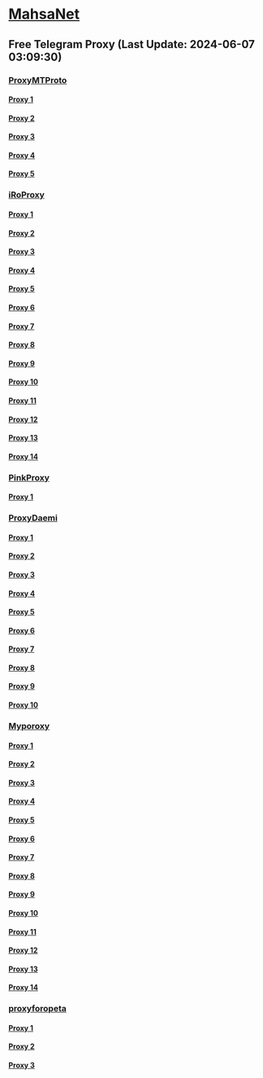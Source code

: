 
# [MahsaNet](https://t.me/mahsa_net)
## Free Telegram Proxy (Last Update: 2024-06-07 03:09:30)
### [ProxyMTProto](https://t.me/ProxyMTProto)
#### [Proxy 1](tg://proxy?server=cloudflare.nokia.net.co.uk.do_yo.want_to.clash_with.this.www.microsoft.com.there_is_no.place_like.localhost.www.bing.com.count_with_me.cyou.net.digikala.com.msn.com.bsi.ir.enamad.ir.now_sud.again_to_fight.everyone.i_am.the_interne.ipv6-connectivity.baby.&port=1234&secret=3QAAAAAAAAAAAAAAAAAAAAA=)
#### [Proxy 2](tg://proxy?server=cloudflare.nokia.net.co.uk.do_yo.want_to.clash_with.this.www.microsoft.com.there_is_no.place_like.localhost.www.bing.com.count_with_me.cyou.net.digikala.com.msn.com.bsi.ir.enamad.ir.now_sud.again_to_fight.everyone.i_am.the.openconnect-district.christmas.&port=1234&secret=3QAAAAAAAAAAAAAAAAAAAAA=)
#### [Proxy 3](tg://proxy?server=cloudflare.com.nokia.co.uk.do_you.want_to.clash_without.this.www.microsoft.com.there_is_no.place_like.localhost.www.bing.com.count_with_me.cyou.net.digikala.com.msn.com.bsi.ir.enamad.ir.now_sudo.again_to_fight.everyone.i_am.nat_internet.dns-net.co.uk.&port=000000000000000000000000000000000000000000000000000000000000000000000000000007443&secret=FgMBAgABAAH8AwOG4kw63QPQ)
#### [Proxy 4](tg://proxy?server=cloudflare.com.nokia.co.uk.do_you.want_to.clash_without.this.www.microsoft.com.there_is_no.place_like.localhost.www.bing.com.count_with_me.cyou.net.digikala.com.msn.com.bsi.ir.enamad.ir.now_sudo.again_to_fight.everyone.i_am.dns_internet.dns-net.co.uk.&port=000000000000000000000000000000000000000000000000000000000000000000000000000007443&secret=FgMBAgABAAH8AwOG4kw63QPQ)
#### [Proxy 5](tg://proxy?server=cloudflare.sarpoosh_com.mehrpatogh.com.seemorgh.com.cloob_com.tci.ir.radiofarda.com.salamcinama_com.sahamyab.com.darmanito_com.etemadonline.com.rokna.net.ayandehnews.org.justdoing.business.&port=443&secret=eeda411655b684fe87abf58ec2235e28167765622e62616c652e6972)
### [iRoProxy](https://t.me/iRoProxy)
#### [Proxy 1](tg://proxy?server=103.69.224.101&port=66&secret=7HQighJPBNMYVRNB6tdkVw)
#### [Proxy 2](tg://proxy?server=103.69.224.162&port=66&secret=7HQighJPBNMYVRNB6tdkVw)
#### [Proxy 3](tg://proxy?server=103.69.224.181&port=6&secret=7HQighJPBNMYVRNB6tdkVw)
#### [Proxy 4](tg://proxy?server=103.69.224.221&port=6&secret=7HQighJPBNMYVRNB6tdkVw)
#### [Proxy 5](tg://proxy?server=103.69.224.218&port=6&secret=7HQighJPBNMYVRNB6tdkVw)
#### [Proxy 6](tg://proxy?server=103.69.224.121&port=6&secret=7HQighJPBNMYVRNB6tdkVw)
#### [Proxy 7](tg://proxy?server=103.69.224.122&port=66&secret=7HQighJPBNMYVRNB6tdkVw)
#### [Proxy 8](tg://proxy?server=103.69.224.142&port=66&secret=7HQighJPBNMYVRNB6tdkVw)
#### [Proxy 9](tg://proxy?server=103.69.224.242&port=66&secret=7HQighJPBNMYVRNB6tdkVw)
#### [Proxy 10](tg://proxy?server=103.69.224.201&port=6&secret=7HQighJPBNMYVRNB6tdkVw)
#### [Proxy 11](tg://proxy?server=103.69.224.241&port=6&secret=7HQighJPBNMYVRNB6tdkVw)
#### [Proxy 12](tg://proxy?server=103.69.224.161&port=6&secret=7HQighJPBNMYVRNB6tdkVw)
#### [Proxy 13](tg://proxy?server=103.69.224.198&port=6&secret=7HQighJPBNMYVRNB6tdkVw)
#### [Proxy 14](tg://proxy?server=103.69.224.141&port=6&secret=7HQighJPBNMYVRNB6tdkVw)
### [PinkProxy](https://t.me/PinkProxy)
#### [Proxy 1](tg://proxy?server=195.201.234.242&port=4045&secret=FgMBAgABAAH8AwOG4kw63Q==)
### [ProxyDaemi](https://t.me/ProxyDaemi)
#### [Proxy 1](tg://proxy?server=cloudflare.nokia.net.co.uk.do_yo.want_to.clash_with.this.www.microsoft.com.there_is_no.place_like.localhost.www.bing.com.count_with_me.cyou.net.digikala.com.msn.com.bsi.ir.enamad.ir.now_sud.again_to_fight.everyone.i_am.the_internet.lastofusapart.fun.&port=1234&secret=3QAAAAAAAAAAAAAAAAAAAAA%3D)
#### [Proxy 2](tg://proxy?server=cloudflare.nokia.net.co.uk.do_yo.want_to.clash_with.this.www.microsoft.com.there_is_no.place_like.localhost.www.bing.com.count_with_me.cyou.net.digikala.com.msn.com.bsi.ir.enamad.ir.now_sud.again_to_fight.everyone.i_am.the.openconnect-district.christmas.&port=1234&secret=3QAAAAAAAAAAAAAAAAAAAAA%3D)
#### [Proxy 3](tg://proxy?server=89.41.181.47&port=8443&secret=7HQighJPBNMYVRNB6tdkVw)
#### [Proxy 4](tg://proxy?server=143.198.249.241&port=777&secret=7HQighJPBNMYVRNB6tdkVw)
#### [Proxy 5](tg://proxy?server=cloudflare.nokia.net.co.uk.do_yo.want_to.clash_with.this.www.microsoft.com.there_is_no.place_like.localhost.www.bing.com.count_with_me.cyou.net.digikala.com.msn.com.bsi.ir.enamad.ir.now_sud.again_to_fight.everyone.i_am.the_internet.lastofusapart.fun.&port=1234&secret=3QAAAAAAAAAAAAAAAAAAAAA%3D)
#### [Proxy 6](tg://proxy?server=Dash.Cloudflare.com.www.google.com.hercoll.pw&port=1919&secret=7HQighJPBNMYVRNB6tdkVw)
#### [Proxy 7](tg://proxy?server=Email.cloudflare.com.www.microsoft.com.shanghay.cfd&port=1919&secret=7HQighJPBNMYVRNB6tdkVw)
#### [Proxy 8](tg://proxy?server=cloudflare.com.nkkia.com.do_0_you.want_to.clash_without.this.www.microsoft.com.there_is_no.place_like.localhost.www.bing.com.count_with_me.cyou.net.digikala.com.msn.com.bsi.ir.enamad.ir.now_sudo.again_to_fight.everyone.i_am.coir-ir2i.co.uk.&port=7443&secret=FgMBAgABAAH8AwOG4kw63QBQ)
#### [Proxy 9](tg://proxy?server=cloudflare.com.nukia.com.do_you.want_to.clash_without.this.www.microsoft.com.there_is_no.place_like.localhost.www.bing.com.count_with_me.cyou.net.digikala.com.msn.com.bsi.ir.enamad.ir.now_sudo.again_to_fight.everyone.i_am.order-bl1k-netconf.info.&port=7443&secret=FgMBAgABAAH8AwOG4kw63QBQ)
#### [Proxy 10](tg://proxy?server=cloudflare.nokia.net.co.uk.do_yo.want_to.clash_with.this.www.microsoft.com.there_is_no.place_like.localhost.www.bing.com.count_with_me.cyou.net.digikala.com.msn.com.bsi.ir.enamad.ir.now_sud.again_to_fight.everyone.i_am.the.openconnect-district.christmas.&port=1234&secret=3QAAAAAAAAAAAAAAAAAAAAA%3D)
### [Myporoxy](https://t.me/Myporoxy)
#### [Proxy 1](tg://proxy?server=Dash.Cloudflare.com.www.google.com.hercoll.pw&port=1919&secret=7HQighJPBNMYVRNB6tdkVw)
#### [Proxy 2](tg://proxy?server=Site.cloudflare.com.www.play.com.dorkamos.baby&port=1919&secret=7HQighJPBNMYVRNB6tdkVw)
#### [Proxy 3](tg://proxy?server=One.Dash.cloudflare.com.www.play.google.com.avoxano.shop&port=1919&secret=7HQighJPBNMYVRNB6tdkVw)
#### [Proxy 4](tg://proxy?server=Dash.Cloudflare.com.www.google.com.hercoll.pw&port=1919&secret=7HQighJPBNMYVRNB6tdkVw)
#### [Proxy 5](tg://proxy?server=Site.cloudflare.com.www.play.com.dorkamos.baby&port=1919&secret=7HQighJPBNMYVRNB6tdkVw)
#### [Proxy 6](tg://proxy?server=One.Dash.cloudflare.com.www.play.google.com.avoxano.shop&port=1919&secret=7HQighJPBNMYVRNB6tdkVw)
#### [Proxy 7](tg://proxy?server=Email.cloudflare.com.www.microsoft.com.shanghay.cfd&port=1919&secret=7HQighJPBNMYVRNB6tdkVw)
#### [Proxy 8](tg://proxy?server=Email.cloudflare.com.www.microsoft.com.shanghay.cfd&port=1919&secret=7HQighJPBNMYVRNB6tdkVw)
#### [Proxy 9](tg://proxy?server=One.Dash.cloudflare.com.www.play.google.com.avoxano.shop&port=1919&secret=7HQighJPBNMYVRNB6tdkVw)
#### [Proxy 10](tg://proxy?server=Dash.Cloudflare.com.www.google.com.hercoll.pw&port=1919&secret=7HQighJPBNMYVRNB6tdkVw)
#### [Proxy 11](tg://proxy?server=Email.cloudflare.com.www.microsoft.com.shanghay.cfd&port=1919&secret=7HQighJPBNMYVRNB6tdkVw)
#### [Proxy 12](tg://proxy?server=One.Dash.cloudflare.com.www.play.google.com.avoxano.shop&port=1919&secret=7HQighJPBNMYVRNB6tdkVw)
#### [Proxy 13](tg://proxy?server=Dash.Cloudflare.com.www.google.com.hercoll.pw&port=1919&secret=7HQighJPBNMYVRNB6tdkVw)
#### [Proxy 14](tg://proxy?server=Email.cloudflare.com.www.microsoft.com.shanghay.cfd&port=1919&secret=7HQighJPBNMYVRNB6tdkVw)
### [proxyforopeta](https://t.me/proxyforopeta)
#### [Proxy 1](tg://proxy?server=Email.cloudflare.com.www.microsoft.com.shanghay.cfd&port=1919&secret=7HQighJPBNMYVRNB6tdkVw)
#### [Proxy 2](tg://proxy?server=cloudflare.com.nkkia.com.do_0_you.want_to.clash_without.this.www.microsoft.com.there_is_no.place_like.localhost.www.bing.com.count_with_me.cyou.net.digikala.com.msn.com.bsi.ir.enamad.ir.now_sudo.again_to_fight.everyone.i_am.coir-ir2i.co.uk.&port=7443&secret=FgMBAgABAAH8AwOG4kw63QBQ)
#### [Proxy 3](tg://proxy?server=cloudflare.nokia.net.co.uk.do_yo.want_to.clash_with.this.www.microsoft.com.there_is_no.place_like.localhost.www.bing.com.count_with_me.cyou.net.digikala.com.msn.com.bsi.ir.enamad.ir.now_sud.again_to_fight.everyone.i_am.the.openconnect-district.christmas.&port=1234&secret=3QAAAAAAAAAAAAAAAAAAAAA%3D)

    